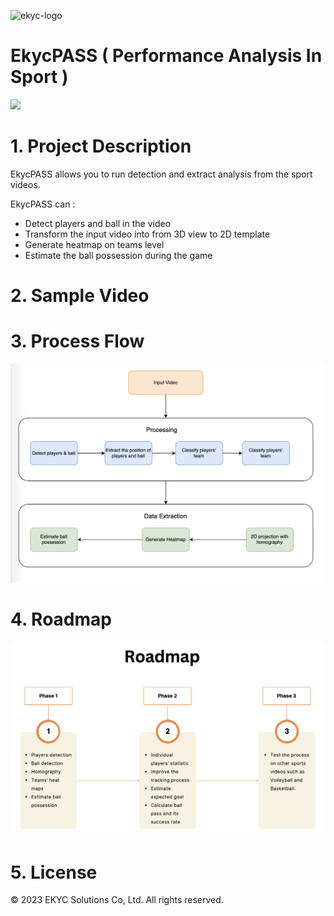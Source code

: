![ekyc-logo](https://user-images.githubusercontent.com/81238558/175898415-4c0f508f-c2d5-4b3d-afba-f531551520d6.png)

# EkycPASS ( Performance Analysis In Sport )

![](https://img.shields.io/badge/platform-python-blue)

# 1. Project Description

EkycPASS allows you to run detection and extract analysis from the sport videos.

EkycPASS can :

- Detect players and ball in the video
- Transform the input video into from 3D view to 2D template
- Generate heatmap on teams level
- Estimate the ball possession during the game

# 2. Sample Video

# 3. Process Flow

![Flow](assets/flow.png)

# 4. Roadmap

![Flow](assets/roadmap_2.png)

# 5. License

© 2023 EKYC Solutions Co, Ltd. All rights reserved.

